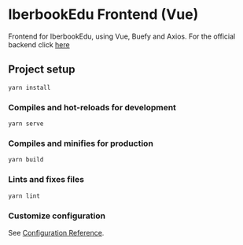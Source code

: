 # IberbookEdu Frontend (Vue)

Frontend for IberbookEdu, using Vue, Buefy and Axios.
For the official backend click [here](https://github.com/pablouser1/IberbookEdu-backend)

## Project setup
```
yarn install
```

### Compiles and hot-reloads for development
```
yarn serve
```

### Compiles and minifies for production
```
yarn build
```

### Lints and fixes files
```
yarn lint
```

### Customize configuration
See [Configuration Reference](https://cli.vuejs.org/config/).

